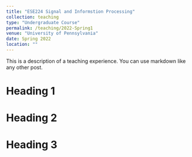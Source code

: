```yaml
---
title: "ESE224 Signal and Informstion Processing"
collection: teaching
type: "Undergraduate Course"
permalink: /teaching/2022-Spring1
venue: "University of Pennsylvania"
date: Spring 2022
location: ""
---
```


This is a description of a teaching experience. You can use markdown like any other post.

Heading 1
======

Heading 2
======

Heading 3
======
